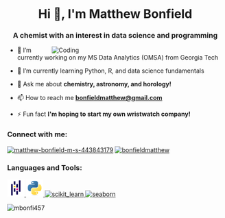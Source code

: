 <h1 align="center">Hi 👋, I'm Matthew Bonfield</h1>
<h3 align="center">A chemist with an interest in data science and programming</h3>
<img align="right" alt="Coding" width="400" src="https://media3.giphy.com/media/qgQUggAC3Pfv687qPC/giphy.gif?cid=ecf05e47zbq1i23tvxza7nb1mco8ha3elu7apwkixvqi9u0s&rid=giphy.gif&ct=g">

- 🔭 I’m currently working on my MS Data Analytics (OMSA) from Georgia Tech

- 🌱 I’m currently learning Python, R, and data science fundamentals

- 💬 Ask me about **chemistry, astronomy, and horology!**

- 📫 How to reach me **bonfieldmatthew@gmail.com**

- ⚡ Fun fact **I'm hoping to start my own wristwatch company!**

<h3 align="left">Connect with me:</h3>
<p align="left">
<a href="https://linkedin.com/in/matthew-bonfield-m-s-443843179" target="blank"><img align="center" src="https://raw.githubusercontent.com/rahuldkjain/github-profile-readme-generator/master/src/images/icons/Social/linked-in-alt.svg" alt="matthew-bonfield-m-s-443843179" height="30" width="40" /></a>
<a href="https://instagram.com/bonfieldmatthew" target="blank"><img align="center" src="https://raw.githubusercontent.com/rahuldkjain/github-profile-readme-generator/master/src/images/icons/Social/instagram.svg" alt="bonfieldmatthew" height="30" width="40" /></a>
</p>

<h3 align="left">Languages and Tools:</h3>
<p align="left"> <a href="https://pandas.pydata.org/" target="_blank" rel="noreferrer"> <img src="https://raw.githubusercontent.com/devicons/devicon/2ae2a900d2f041da66e950e4d48052658d850630/icons/pandas/pandas-original.svg" alt="pandas" width="40" height="40"/> </a> <a href="https://www.python.org" target="_blank" rel="noreferrer"> <img src="https://raw.githubusercontent.com/devicons/devicon/master/icons/python/python-original.svg" alt="python" width="40" height="40"/> </a> <a href="https://scikit-learn.org/" target="_blank" rel="noreferrer"> <img src="https://upload.wikimedia.org/wikipedia/commons/0/05/Scikit_learn_logo_small.svg" alt="scikit_learn" width="40" height="40"/> </a> <a href="https://seaborn.pydata.org/" target="_blank" rel="noreferrer"> <img src="https://seaborn.pydata.org/_images/logo-mark-lightbg.svg" alt="seaborn" width="40" height="40"/> </a> </p>


<p><img align="center" src="https://github-readme-stats.vercel.app/api/top-langs?username=mbonfi457&show_icons=true&locale=en&layout=compact" alt="mbonfi457" /></p>
